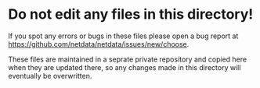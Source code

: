 # Do not edit any files in this directory!

If you spot any errors or bugs in these files please open a bug report
at https://github.com/netdata/netdata/issues/new/choose.

These files are maintained in a seprate private repository and copied
here when they are updated there, so any changes made in this directory
will eventually be overwritten.
